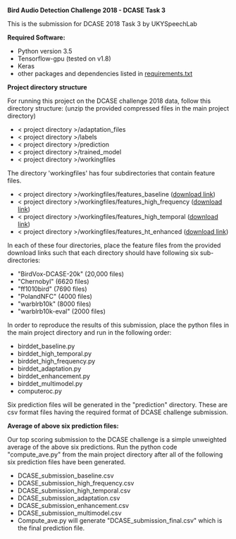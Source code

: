 **Bird Audio Detection Challenge 2018 - DCASE Task 3**

This is the submission for DCASE 2018 Task 3 by UKYSpeechLab

**Required Software:**

- Python version 3.5
- Tensorflow-gpu (tested on v1.8)
- Keras
- other packages and dependencies listed in [requirements.txt](https://github.com/UKYSpeechLab/ukybirddet/blob/master/requirements.txt)

**Project directory structure**

For running this project on the DCASE challenge 2018 data, follow this directory structure:
(unzip the provided compressed files in the main project directory)

- < project directory >/adaptation_files
- < project directory >/labels
- < project directory >/prediction
- < project directory >/trained_model
- < project directory >/workingfiles

The directory 'workingfiles' has four subdirectories that contain feature files. 

- < project directory >/workingfiles/features_baseline ([download link](https://drive.google.com/drive/folders/1Zf8LQxZF9KISByGmmxx-dbtHLc5dk9Ib?usp=sharing))
- < project directory >/workingfiles/features_high_frequency ([download link](https://drive.google.com/open?id=14DJczxbwCv0Z7uFBfDDUVv6a3cZ3SAu4))
- < project directory >/workingfiles/features_high_temporal ([download link](https://drive.google.com/open?id=1rPwJL8Y0EPPbh6V-HhTlvcyqnFJOQmfI))
- < project directory >/workingfiles/features_ht_enhanced ([download link](https://drive.google.com/drive/folders/1G-mrEuYahj-Zq3JbNiswdmHsxbwRSb2D?usp=sharing))


In each of these four directories, place the feature files from the provided download links such that each directory should have following six sub-directories:

- "BirdVox-DCASE-20k" (20,000 files)
- "Chernobyl" (6620 files)
- "ff1010bird" (7690 files)
- "PolandNFC" (4000 files)
- "warblrb10k" (8000 files)
- "warblrb10k-eval" (2000 files)

In order to reproduce the results of this submission, place the python files in the main project directory and run in the following order:
- birddet_baseline.py
- birddet_high_temporal.py
- birddet_high_frequency.py
- birddet_adaptation.py
- birddet_enhancement.py
- birddet_multimodel.py
- computeroc.py

Six prediction files will be generated in the "prediction" directory. These are csv format files having the required format of DCASE challenge submission.

**Average of above six prediction files:**

Our top scoring submission to the DCASE challenge is a simple unweighted average of the above six predictions. 
Run the python code "compute_ave.py" from the main project directory after all of the following six prediction files have been generated.
- DCASE_submission_baseline.csv
- DCASE_submission_high_frequency.csv
- DCASE_submission_high_temporal.csv
- DCASE_submission_adaptation.csv
- DCASE_submission_enhancement.csv
- DCASE_submission_multimodel.csv
- Compute_ave.py will generate "DCASE_submission_final.csv" which is the final prediction file.
